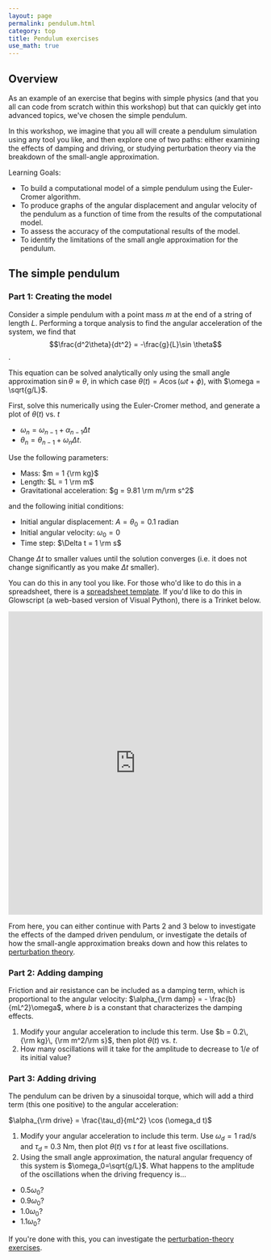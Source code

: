 ```yaml
---
layout: page
permalink: pendulum.html
category: top
title: Pendulum exercises  
use_math: true
---
```


## Overview

As an example of an exercise that begins with simple physics (and that you all can code from scratch within this workshop) but that can quickly get into advanced topics, we've chosen the simple pendulum.

In this workshop, we imagine that you all will create a pendulum simulation using any tool you like, and then explore one of two paths: either examining the effects of damping and driving, or studying perturbation theory via the breakdown of the small-angle approximation.

Learning Goals:

* To build a computational model of a simple pendulum using the Euler-Cromer algorithm. 
* To produce graphs of the angular displacement and angular velocity of the pendulum as a function of time from the results of the computational model. 
* To assess the accuracy of the computational results of the model.
* To identify the limitations of the small angle approximation for the pendulum. 


## The simple pendulum

### Part 1: Creating the model

Consider a simple pendulum with a point mass $m$ at the end of a string of length $L$. Performing a torque analysis to find the angular acceleration of the system, we find that $$\frac{d^2\theta}{dt^2} = -\frac{g}{L}\sin \theta$$.

This equation can be solved analytically only using the small angle approximation $\sin \theta \approx \theta$, in which case $\theta(t) = A \cos (\omega t + \phi)$, with $\omega = \sqrt{g/L}$.

First, solve this numerically using the Euler-Cromer method, and generate a plot of $\theta(t)$ vs. $t$

* $\omega_{n} = \omega_{n-1} + \alpha_{n-1} \Delta t$
* $\theta_{n} = \theta_{n-1} + \omega_n \Delta t$.

Use the following parameters:

* Mass: $m = 1 {\rm kg}$
* Length: $L = 1 \rm m$
* Gravitational acceleration: $g = 9.81 \rm m/\rm s^2$

and the following initial conditions:

* Initial angular displacement: $A=\theta_0=0.1$ radian
* Initial angular velocity: $\omega_0 = 0$
* Time step: $\Delta t = 1 \rm s$

Change $\Delta t$ to smaller values until the solution converges (i.e. it does not change significantly as you make $\Delta t$ smaller). 

You can do this in any tool you like. For those who'd like to do this in a spreadsheet, there is a <a href="DampedDrivenPendulumTemplate.xlsx">spreadsheet template</a>. If you'd like to do this in Glowscript (a web-based version of Visual Python), there is
a Trinket below.

<iframe src="https://trinket.io/embed/glowscript/afb30d4fc5" width="100%" height="600" frameborder="0" marginwidth="0" marginheight="0" allowfullscreen></iframe>

From here, you can either continue with Parts 2 and 3 below to investigate the effects of the damped driven pendulum, or investigate the details of how the small-angle approximation breaks down and how this relates to <a href="perturb.html">perturbation theory</a>.

### Part 2: Adding damping

Friction and air resistance can be included as a damping term, which is proportional to the angular velocity: $\alpha_{\rm damp} = - \frac{b}{mL^2}\omega$, where $b$ is a constant that characterizes the damping effects.

1. Modify your angular acceleration to include this term. Use $b = 0.2\, {\rm kg}\, {\rm m^2/\rm s}$, then plot $\theta(t)$ vs. $t$.
2. How many oscillations will it take for the amplitude to decrease to $1/e$ of its initial value?

### Part 3: Adding driving

The pendulum can be driven by a sinusoidal torque, which will add a third term (this one positive) to the angular acceleration:

$\alpha_{\rm drive} = \frac{\tau_d}{mL^2} \cos (\omega_d t)$

1. Modify your angular acceleration to include this term. Use $\omega_d = 1$ rad/s and $\tau_d$ = 0.3 Nm, then plot $\theta(t)$ vs $t$ for at least five oscillations. 
2. Using the small angle approximation, the natural angular frequency of this system is $\omega_0=\sqrt{g/L}$. What happens to the amplitude of the oscillations when the driving frequency is...
  * $0.5\omega_0$?
  * $0.9\omega_0$?
  * $1.0\omega_0$? 
  * $1.1\omega_0$?

If you're done with this, you can investigate the <a href="perturb.html">perturbation-theory exercises</a>.
